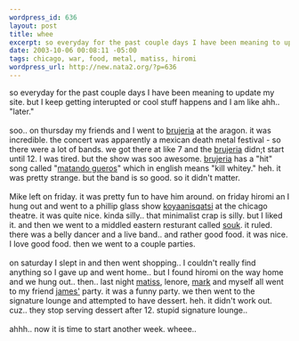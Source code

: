 ```yaml
--- 
wordpress_id: 636
layout: post
title: whee
excerpt: so everyday for the past couple days I have been meaning to update my site. but I keep getting interupted or cool stuff happens and I am like ahh.. "later."soo.. on thursday my friends and I went to brujeria at the aragon. it was incredible. the concert was apparently a mexican death metal festival - so there were a lot of bands. we got there at li...
date: 2003-10-06 00:08:11 -05:00
tags: chicago, war, food, metal, matiss, hiromi
wordpress_url: http://new.nata2.org/?p=636
---
```

so everyday for the past couple days I have been meaning to update my site. but I keep getting interupted or cool stuff happens and I am like ahh.. "later."<br/><br/>soo.. on thursday my friends and I went to <a href="http://www.brujeria.com/">brujeria</a> at the aragon. it was incredible. the concert was apparently a mexican death metal festival - so there were a lot of bands. we got there at like 7 and the <a href="http://www.brujeria.com/">brujeria</a> didn;t start until 12. I was tired. but the show was soo awesome. <a href="http://www.brujeria.com/">brujeria</a> has a "hit" song called "<a href="http://www.lyrics.net.ua/song/9770">matando gueros</a>" which in english means "kill whitey." heh. it was pretty strange. but the band is so good. so it didn't matter. <Br><br/>Mike left on friday. it was pretty fun to have him around. on friday hiromi an I hung out and went to a phillip glass show <a href="http://www.koyaanisqatsi.org/">koyaanisqatsi</a> at the chicago theatre. it was quite nice. kinda silly.. that minimalist crap is silly. but I liked it. and then we went to a middled eastern resturant called <a href="http://entertainment.metromix.chicagotribune.com/top/1,1419,M-Metromix-Bars-!PlaceDetail-7357,00.html">souk</a>. it ruled. there was a belly dancer and a live band.. and rather good food. it was nice. I love good food. then we went to a couple parties. <br/><br/>on saturday I slept in and then went shopping.. I couldn't really find anything so I gave up and went home.. but I found hiromi on the way home and we hung out.. then.. last night <a href="http://www.therats.org">matiss</a>, lenore, <a href="http://www.markhayward.net">mark</a> and myself all went to my friend <a href="http://www.equulei.com/">james'</a> party. it was a funny party. we then went to the signature lounge and attempted to have dessert. heh. it didn't work out. cuz.. they stop serving dessert after 12. stupid signature lounge.. 
<br/><br/>ahhh.. now it is time to start another week. wheee.. 
